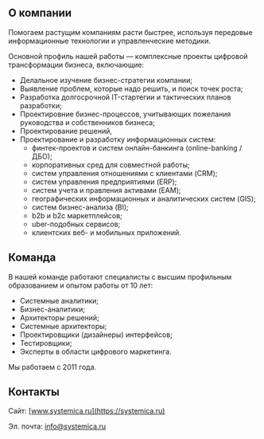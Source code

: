 ## О компании

Помогаем растущим компаниям расти быстрее, используя передовые информационные технологии и управленческие методики. 

Основной профиль нашей работы — комплексные проекты цифровой трансформации бизнеса, включающие:

*   Делальное изучение бизнес-стратегии компании;
*   Выявление проблем, которые надо решить, и поиск точек роста;
*   Разработка долгосрочной IT-стартегии и тактических планов разработки;
*   Проектировние бизнес-процессов, учитывающих пожелания руководства и собственников бизнеса;
*   Проектирование решений,
*   Проектирование и разработку информационных систем:
    *   финтек-проектов и систем онлайн-банкинга (online-banking / ДБО);
    *   корпоративных сред для совместной работы;
    *   систем управления отношениями с клиентами (CRM);
    *   систем управления предприятиями (ERP);
    *   систем учета и правления активами (EAM);
    *   географических информационных и аналитических систем (GIS);
    *   систем бизнес-анализа (BI);
    *   b2b и b2c маркетплейсов;
    *   uber-подобных сервисов;
    *   клиентских веб- и мобильных приложений.

## Команда
В нашей команде работают специалисты с высшим профильным образованием и опытом работы от 10 лет:
*   Системные аналитики;
*   Бизнес-аналитики;
*   Архитекторы решений;
*   Системные архитекторы;
*   Проектировщики (дизайнеры) интерфейсов;
*   Тестировщики;
*   Эксперты в области цифрового маркетинга.

Мы работаем с 2011 года.

## Контакты

Сайт: [www.systemica.ru](https://systemica.ru)

Эл. почта: [info@systemica.ru](mailto:info@systemica.ru)
